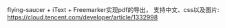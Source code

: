 flying-saucer + iText + Freemarker实现pdf的导出， 支持中文、css以及图片:
https://cloud.tencent.com/developer/article/1332998